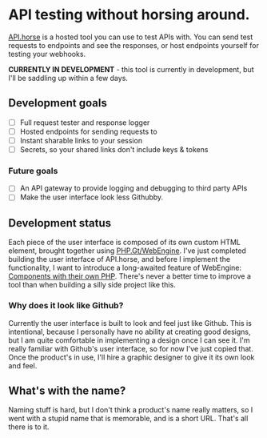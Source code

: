 API testing without horsing around.
===================================

[API.horse] is a hosted tool you can use to test APIs with. You can send test requests to endpoints and see the responses, or host endpoints yourself for testing your webhooks.

**CURRENTLY IN DEVELOPMENT** - this tool is currently in development, but I'll be saddling up within a few days.

## Development goals

- [ ] Full request tester and response logger
- [ ] Hosted endpoints for sending requests to
- [ ] Instant sharable links to your session
- [ ] Secrets, so your shared links don't include keys & tokens

### Future goals

- [ ] An API gateway to provide logging and debugging to third party APIs
- [ ] Make the user interface look less Githubby.

## Development status

Each piece of the user interface is composed of its own custom HTML element, brought together using [PHP.Gt/WebEngine]. I've just completed building the user interface of API.horse, and before I implement the functionality, I want to introduce a long-awaited feature of WebEngine: [Components with their own PHP](https://github.com/PhpGt/DomTemplate/issues/331). There's never a better time to improve a tool than when building a silly side project like this.

### Why does it look like Github?

Currently the user interface is built to look and feel just like Github. This is intentional, because I personally have no ability at creating good designs, but I am quite comfortable in implementing a design once I can see it. I'm really familiar with Github's user interface, so for now I've just copied that. Once the product's in use, I'll hire a graphic designer to give it its own look and feel.

## What's with the name?

Naming stuff is hard, but I don't think a product's name really matters, so I went with a stupid name that is memorable, and is a short URL. That's all there is to it.

[API.horse]: https://api.horse
[PHP.Gt/WebEngine]: https://www.php.gt/WebEngine
